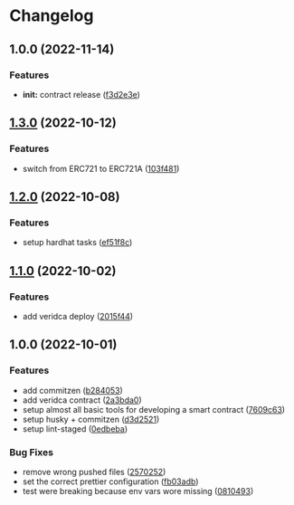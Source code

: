 # Changelog

## 1.0.0 (2022-11-14)


### Features

* **init:** contract release ([f3d2e3e](https://github.com/Blockstairs/veridca-smart-contract/commit/f3d2e3e57a718bc84e6ccd65990e0bfe8f2cfb07))

## [1.3.0](https://github.com/MarioJuniorPro/veridca-registry/compare/v1.2.0...v1.3.0) (2022-10-12)

### Features

- switch from ERC721 to ERC721A ([103f481](https://github.com/MarioJuniorPro/veridca-registry/commit/103f4816f06b65befb1fb18f9561089f4b636098))

## [1.2.0](https://github.com/MarioJuniorPro/veridca-registry/compare/v1.1.0...v1.2.0) (2022-10-08)

### Features

- setup hardhat tasks ([ef51f8c](https://github.com/MarioJuniorPro/veridca-registry/commit/ef51f8c725ae0d43590db988b6ce470191a7a316))

## [1.1.0](https://github.com/MarioJuniorPro/veridca-registry/compare/v1.0.0...v1.1.0) (2022-10-02)

### Features

- add veridca deploy ([2015f44](https://github.com/MarioJuniorPro/veridca-registry/commit/2015f44fa9417175723a6ec8226a914594ee5068))

## 1.0.0 (2022-10-01)

### Features

- add commitzen ([b284053](https://github.com/MarioJuniorPro/veridca-registry/commit/b284053a6a7b079ab84b1b0d32a0361ce01757f2))
- add veridca contract ([2a3bda0](https://github.com/MarioJuniorPro/veridca-registry/commit/2a3bda0ff688bf6bcef6701cb4e8a31f1793bbfc))
- setup almost all basic tools for developing a smart contract ([7609c63](https://github.com/MarioJuniorPro/veridca-registry/commit/7609c631733fedfbe81b47eeaac53b8e356950c3))
- setup husky + commitzen ([d3d2521](https://github.com/MarioJuniorPro/veridca-registry/commit/d3d2521a44a074be27792681d5542a53be633166))
- setup lint-staged ([0edbeba](https://github.com/MarioJuniorPro/veridca-registry/commit/0edbebac3ca231483b5632d6be472e5a33d34e54))

### Bug Fixes

- remove wrong pushed files ([2570252](https://github.com/MarioJuniorPro/veridca-registry/commit/2570252b848bed9b56d412011234d21bf804bcbd))
- set the correct prettier configuration ([fb03adb](https://github.com/MarioJuniorPro/veridca-registry/commit/fb03adbfb4700725b1944e4540f00b7dc545c8e2))
- test were breaking because env vars wore missing ([0810493](https://github.com/MarioJuniorPro/veridca-registry/commit/0810493d137fb2a91eaf44b84937bd219511903f))
